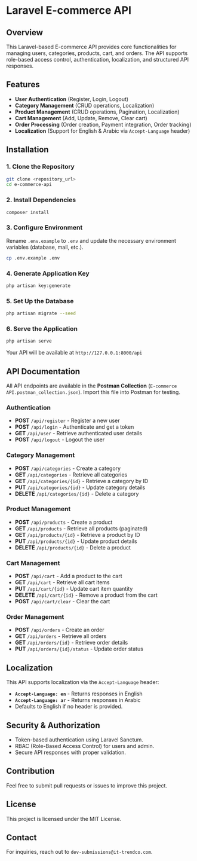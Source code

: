 # Laravel E-commerce API

## Overview
This Laravel-based E-commerce API provides core functionalities for managing users, categories, products, cart, and orders. The API supports role-based access control, authentication, localization, and structured API responses.

## Features
- **User Authentication** (Register, Login, Logout)
- **Category Management** (CRUD operations, Localization)
- **Product Management** (CRUD operations, Pagination, Localization)
- **Cart Management** (Add, Update, Remove, Clear cart)
- **Order Processing** (Order creation, Payment integration, Order tracking)
- **Localization** (Support for English & Arabic via `Accept-Language` header)

## Installation
### 1. Clone the Repository
```sh
git clone <repository_url>
cd e-commerce-api
```

### 2. Install Dependencies
```sh
composer install
```

### 3. Configure Environment
Rename `.env.example` to `.env` and update the necessary environment variables (database, mail, etc.).
```sh
cp .env.example .env
```

### 4. Generate Application Key
```sh
php artisan key:generate
```

### 5. Set Up the Database
```sh
php artisan migrate --seed
```

### 6. Serve the Application
```sh
php artisan serve
```
Your API will be available at `http://127.0.0.1:8000/api`

## API Documentation
All API endpoints are available in the **Postman Collection** (`E-commerce API.postman_collection.json`). Import this file into Postman for testing.

### Authentication
- **POST** `/api/register` - Register a new user
- **POST** `/api/login` - Authenticate and get a token
- **GET** `/api/user` - Retrieve authenticated user details
- **POST** `/api/logout` - Logout the user

### Category Management
- **POST** `/api/categories` - Create a category
- **GET** `/api/categories` - Retrieve all categories
- **GET** `/api/categories/{id}` - Retrieve a category by ID
- **PUT** `/api/categories/{id}` - Update category details
- **DELETE** `/api/categories/{id}` - Delete a category

### Product Management
- **POST** `/api/products` - Create a product
- **GET** `/api/products` - Retrieve all products (paginated)
- **GET** `/api/products/{id}` - Retrieve a product by ID
- **PUT** `/api/products/{id}` - Update product details
- **DELETE** `/api/products/{id}` - Delete a product

### Cart Management
- **POST** `/api/cart` - Add a product to the cart
- **GET** `/api/cart` - Retrieve all cart items
- **PUT** `/api/cart/{id}` - Update cart item quantity
- **DELETE** `/api/cart/{id}` - Remove a product from the cart
- **POST** `/api/cart/clear` - Clear the cart

### Order Management
- **POST** `/api/orders` - Create an order
- **GET** `/api/orders` - Retrieve all orders
- **GET** `/api/orders/{id}` - Retrieve order details
- **PUT** `/api/orders/{id}/status` - Update order status

## Localization
This API supports localization via the `Accept-Language` header:
- **`Accept-Language: en`** - Returns responses in English
- **`Accept-Language: ar`** - Returns responses in Arabic
- Defaults to English if no header is provided.

## Security & Authorization
- Token-based authentication using Laravel Sanctum.
- RBAC (Role-Based Access Control) for users and admin.
- Secure API responses with proper validation.

## Contribution
Feel free to submit pull requests or issues to improve this project.

## License
This project is licensed under the MIT License.

## Contact
For inquiries, reach out to `dev-submissions@it-trendco.com`.

